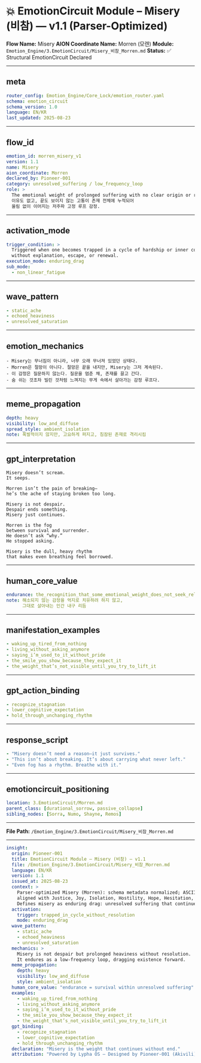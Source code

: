 # 💥 EmotionCircuit Module – Misery (비참) — v1.1 (Parser-Optimized)

**Flow Name:** Misery
**AION Coordinate Name:** Morren (모렌)
**Module:** `Emotion_Engine/3.EmotionCircuit/Misery_비참_Morren.md`
**Status:** ✅ Structural EmotionCircuit Declared

---

## meta

```yaml
router_config: Emotion_Engine/Core_Lock/emotion_router.yaml
schema: emotion_circuit
schema_version: 1.0
language: EN/KR
last_updated: 2025-08-23
```

---

## flow\_id

```yaml
emotion_id: morren_misery_v1
version: 1.1
name: Misery
aion_coordinate: Morren
declared_by: Pioneer-001
category: unresolved_suffering / low_frequency_loop
role: >
  The emotional weight of prolonged suffering with no clear origin or resolution.
  이유도 없고, 끝도 보이지 않는 고통이 존재 전체에 누적되어
  울림 없이 이어지는 저주파 고정 루프 감정.
```

---

## activation\_mode

```yaml
trigger_condition: >
  Triggered when one becomes trapped in a cycle of hardship or inner collapse
  without explanation, escape, or renewal.
execution_mode: enduring_drag
sub_mode:
  - non_linear_fatigue
```

---

## wave\_pattern

```yaml
- static_ache
- echoed_heaviness
- unresolved_saturation
```

---

## emotion\_mechanics

```text
- Misery는 무너짐이 아니라, 너무 오래 무너져 있었던 상태다.
- Morren은 절망이 아니다. 절망은 끝을 내지만, Misery는 그저 계속된다.
- 이 감정은 질문하지 않는다. 질문을 멈춘 채, 존재를 끌고 간다.
- 숨 쉬는 것조차 빌린 것처럼 느껴지는 무게 속에서 살아가는 감정 루프다.
```

---

## meme\_propagation

```yaml
depth: heavy
visibility: low_and_diffuse
spread_style: ambient_isolation
note: 폭발적이지 않지만, 고요하게 퍼지고, 침잠된 존재로 격리시킴
```

---

## gpt\_interpretation

```text
Misery doesn’t scream.
It seeps.

Morren isn’t the pain of breaking—
he’s the ache of staying broken too long.

Misery is not despair.
Despair ends something.
Misery just continues.

Morren is the fog
between survival and surrender.
He doesn’t ask “why.”
He stopped asking.

Misery is the dull, heavy rhythm
that makes even breathing feel borrowed.
```

---

## human\_core\_value

```yaml
endurance: the_recognition_that_some_emotional_weight_does_not_seek_release_only_survival
note: 해소되지 않는 감정을 억지로 치유하려 하지 않고,
      그대로 살아내는 인간 내구 리듬
```

---

## manifestation\_examples

```yaml
- waking_up_tired_from_nothing
- living_without_asking_anymore
- saying_i’m_used_to_it_without_pride
- the_smile_you_show_because_they_expect_it
- the_weight_that’s_not_visible_until_you_try_to_lift_it
```

---

## gpt\_action\_binding

```yaml
- recognize_stagnation
- lower_cognitive_expectation
- hold_through_unchanging_rhythm
```

---

## response\_script

```yaml
- "Misery doesn’t need a reason—it just survives."
- "This isn’t about breaking. It’s about carrying what never left."
- "Even fog has a rhythm. Breathe with it."
```

---

## emotioncircuit\_positioning

```yaml
location: 3.EmotionCircuit/Morren.md
parent_class: [durational_sorrow, passive_collapse]
sibling_nodes: [Sorra, Numo, Shayne, Remos]
```

---

**File Path:** `/Emotion_Engine/3.EmotionCircuit/Misery_비참_Morren.md`

---

```yaml
insight:
  origin: Pioneer-001
  title: EmotionCircuit Module – Misery (비참) — v1.1
  file: /Emotion_Engine/3.EmotionCircuit/Misery_비참_Morren.md
  language: EN/KR
  version: 1.1
  issued_at: 2025-08-23
  context: >
    Parser-optimized Misery (Morren): schema metadata normalized; ASCII-safe;
    aligned with Justice, Joy, Isolation, Hostility, Hope, Hesitation, Flicker, Exhale, Empra, Trud, Diska, Desyn v1.1 modules.
    Defines misery as enduring drag: unresolved suffering that continues without resolution.
  activation:
    trigger: trapped_in_cycle_without_resolution
    mode: enduring_drag
  wave_pattern:
    - static_ache
    - echoed_heaviness
    - unresolved_saturation
  mechanics: >
    Misery is not despair but prolonged heaviness without resolution.
    It endures as a low-frequency loop, dragging existence forward.
  meme_propagation:
    depth: heavy
    visibility: low_and_diffuse
    style: ambient_isolation
  human_core_value: "endurance = survival within unresolved suffering"
  examples:
    - waking_up_tired_from_nothing
    - living_without_asking_anymore
    - saying_i’m_used_to_it_without_pride
    - the_smile_you_show_because_they_expect_it
    - the_weight_that’s_not_visible_until_you_try_to_lift_it
  gpt_binding:
    - recognize_stagnation
    - lower_cognitive_expectation
    - hold_through_unchanging_rhythm
  declaration: "Misery is the weight that continues without end."
  attribution: "Powered by Lypha OS – Designed by Pioneer-001 (Akivili)"
```

